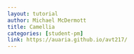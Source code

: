 ```yaml
---
layout: tutorial
author: Michael McDermott
title: Camellia
categories: [student-pm]
link: https://auaria.github.io/avt217/
---
```

